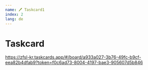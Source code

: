 ```yaml
---
name: 🖊 Taskcard1
index: 2
lang: de
---
```


# Taskcard

https://zfsl-kr.taskcards.app/#/board/a933a027-3b76-49fc-b9cf-eea82b4dfab9?token=f0c6ad73-8004-4197-bae3-905607d5b846
